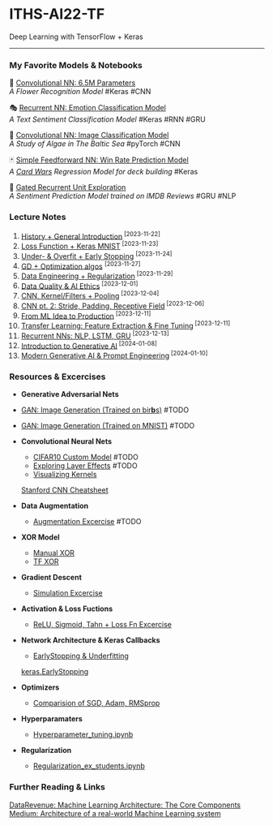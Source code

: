 # ITHS-AI22-TF
Deep Learning with TensorFlow + Keras

---

### My Favorite Models & Notebooks

🌻 [Convolutional NN: 6.5M Parameters](Projects/1_Flower-Image_Recognition_CNN.ipynb)<br>
*A Flower Recognition Model* #Keras #CNN

🎭 [Recurrent NN: Emotion Classification Model](Projects/2_Sentiment-Text_Classification_RNN.ipynb)<br>
*A Text Sentiment Classification Model* #Keras #RNN #GRU

🌊 [Convolutional NN: Image Classification Model](Projects/3_Algae-Image_Classification_CNN.ipynb)<br>
*A Study of Algae in The Baltic Sea* #pyTorch #CNN

🃏 [Simple Feedforward NN: Win Rate Prediction Model](Explorations/win_rate_prediction.ipynb)<br>
*A [Card Wars](https://github.com/wlinds/card_wars) Regression Model for deck building* #Keras

🎥 [Gated Recurrent Unit Exploration](Explorations/gru.ipynb)<br>
*A Sentiment Prediction Model trained on IMDB Reviews* #GRU #NLP

### **Lecture Notes**

1. [History + General Introduction](Notes/lec1.ipynb)<sup> [2023-11-22]</sup>
9. [Loss Function + Keras MNIST](Notes/lec2.ipynb)<sup> [2023-11-23]</sup>
2. [Under- & Overfit + Early Stopping](Notes/lec3.ipynb) <sup> [2023-11-24]</sup>
8. [GD + Optimization algos](Notes/lec4.ipynb) <sup> [2023-11-27] </sup>
4. [Data Engineering + Regularization](Notes/lec5.ipynb)<sup> [2023-11-29] </sup>
5. [Data Quality & AI Ethics](Notes/lec6.ipynb)<sup> [2023-12-01] </sup>
4. [CNN, Kernel/Filters + Pooling](Notes/lec7.ipynb)<sup> [2023-12-04] </sup>
2. [CNN pt. 2: Stride, Padding, Receptive Field](Notes/lec8.ipynb)<sup> [2023-12-06] </sup>
2. [From ML Idea to Production](Notes/lec9.ipynb)<sup> [2023-12-11] </sup>
2. [Transfer Learning: Feature Extraction & Fine Tuning](Notes/lec10.ipynb)<sup> [2023-12-11] </sup>
1. [Recurrent NNs: NLP, LSTM, GRU](Notes/lec11.ipynb)<sup> [2023-12-13]</sup>
3. [Introduction to Generative AI](Notes/lec12.ipynb)<sup> [2024-01-08]</sup>
69. [Modern Generative AI & Prompt Engineering](Notes/lec13.ipynb)<sup> [2024-01-10]</sup>


### **Resources & Excercises**

- **Generative Adversarial Nets**
- [GAN: Image Generation (Trained on bir**b**s)](Resources/gan-notebooks/bird-gan-task.ipynb) #TODO
- [GAN: Image Generation (Trained on MNIST)](Resources/gan-notebooks/numbers-gan.ipynb) #TODO

- **Convolutional Neural Nets**
    - [CIFAR10 Custom Model](Resources/Cifar10.ipynb) #TODO
    - [Exploring Layer Effects](Resources/Exploring_Layer_Effects.ipynb) #TODO
    - [Visualizing Kernels](Resources/Vizualizing_CNN_kernels.ipynb)

    [Stanford CNN Cheatsheet](https://stanford.edu/~shervine/teaching/cs-230/cheatsheet-convolutional-neural-networks)

- **Data Augmentation**
    - [Augmentation Excercise](<Resources/Data augmentation exercise.ipynb>) #TODO

- **XOR Model**
    - [Manual XOR](Resources/xor_manual.ipynb)
    - [TF XOR](Resources/xor_tf.ipynb)

- **Gradient Descent**
    - [Simulation Excercise](<Resources/Gradient Descent Simulation Exercise.ipynb>)

- **Activation & Loss Fuctions**
    - [ReLU, Sigmoid, Tahn + Loss Fn Excercise](Resources/Explore_activation_and_loss.ipynb)

- **Network Architecture & Keras Callbacks**
    - [EarlyStopping & Underfitting](Resources/Network_architecture_exploration_students.ipynb)
    
    [keras.EarlyStopping](https://keras.io/api/callbacks/early_stopping/)

- **Optimizers**
    - [Comparision of SGD, Adam, RMSprop](Resources/Optimizer_comparision.ipynb)

- **Hyperparamaters**
    - [Hyperparameter_tuning.ipynb](Resources/Hyperparameter_tuning.ipynb)

- **Regularization**
    - [Regularization_ex_students.ipynb](Resources/Regularization_ex_students.ipynb)




### Further Reading & Links

[DataRevenue: Machine Learning Architecture: The Core Components](https://www.datarevenue.com/en-blog/machine-learning-project-architecture)<br>
[Medium: Architecture of a real-world Machine Learning system](https://medium.com/louis-dorard/architecture-of-a-real-world-machine-learning-system-795254bec646)